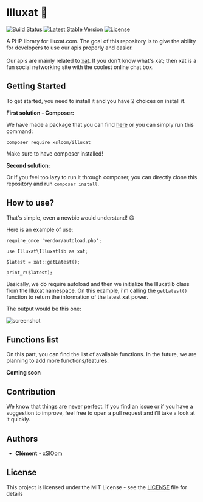 # Illuxat 🚀

<p align="center">
  
[![Build Status](https://travis-ci.org/xSlOom/Illuxat.svg?branch=master)](https://travis-ci.org/xSlOom/Illuxat)
[![Latest Stable Version](https://poser.pugx.org/xsloom/illuxat/v/stable)](https://packagist.org/packages/xsloom/illuxat)
[![License](https://poser.pugx.org/xsloom/illuxat/license)](https://packagist.org/packages/xsloom/illuxat)

</p>

A PHP library for Illuxat.com. The goal of this repository is to give the ability for developers to use our apis properly and easier.
<br><br>
Our apis are mainly related to [xat](https://xat.com). If you don't know what's xat; then xat is a fun social networking site with the coolest online chat box.
## Getting Started
To get started, you need to install it and you have 2 choices on install it.

**First solution - Composer:**

We have made a package that you can find [here](https://packagist.org/packages/xsloom/illuxat) or you can simply run this command:

```
composer require xsloom/illuxat
```

Make sure to have composer installed!

**Second solution:** 

Or If you feel too lazy to run it through composer, you can directly clone this repository and run ``composer install``.
## How to use?
That's simple, even a newbie would understand! 😄 

Here is an example of use:

```
require_once 'vendor/autoload.php'; 

use Illuxat\Illuxatlib as xat;

$latest = xat::getLatest();

print_r($latest);
```

Basically, we do require autoload and then we initialize the Illuxatlib class from the Illuxat namespace. On this example, i'm calling the ```getLatest()``` function to return the information of the latest xat power.

The output would be this one:

<img src="https://i.imgur.com/kG2HVY6.png" alt="screenshot">

## Functions list
On this part, you can find the list of available functions. In the future, we are planning to add more functions/features.

**Coming soon**

## Contribution
We know that things are never perfect. If you find an issue or if you have a suggestion to improve, feel free to open a pull request and i'll take a look at it quickly.
## Authors
* **Clément** - [xSlOom](https://github.com/xSlOom)
## License
This project is licensed under the MIT License - see the [LICENSE](LICENSE) file for details
